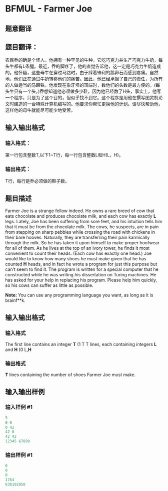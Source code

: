 # BFMUL - Farmer Joe

## 题意翻译

## 题目翻译：

农民乔的确是个怪人。他拥有一种罕见的牛种，它吃巧克力并生产巧克力牛奶，每头牛都有L条腿。最近，乔的脚疼了，他的直觉告诉他，这一定是巧克力牛奶造成的。他怀疑，这些母牛在穿过马路时，由于踩着锋利的鹅卵石而感到疼痛。自然地，他们正在通过牛奶转移他们的痛苦。因此，他已经承担了自己的责任，为所有的人做适当的马蹄铁。他发现在象牙塔的顶端时，数他们的头数是最方便的。(每头牛只有一个头。)乔想知道他必须做多少鞋，因为他已经数了H头，事实上，他写一个程序，只是为了这个目的，但似乎找不到它。这个程序是用他在撰写图灵机论文时建造的一台特殊计算机编写的。他要求你帮忙更换他的计划。请尽快帮助他，这样他的母牛就能尽可能少地受苦。

## 输入输出格式

### 输入格式：

第一行包含整数T,以下1~T行，每一行包含整数L和H(L，H)。

### 输出格式：

T行，每行是乔必须做的鞋子数。

## 题目描述

Farmer Joe is a strange fellow indeed. He owns a rare breed of cow that eats chocolate and produces chocolate milk, and each cow has exactly **L** legs. Lately, Joe has been suffering from sore feet, and his intuition tells him that it must be from the chocolate milk. The cows, he suspects, are in pain from stepping on sharp pebbles while crossing the road with chickens in their bare hooves. Naturally, they are transferring their pain karmically through the milk. So he has taken it upon himself to make proper hoofwear for all of them. As he lives at the top of an ivory tower, he finds it most convenient to count their heads. (Each cow has exactly one head.) Joe would like to know how many shoes he must make given that he has counted **H** heads, and in fact he wrote a program for just this purpose but can’t seem to find it. The program is written for a special computer that he constructed while he was writing his dissertation on Turing machines. He has asked for your help in replacing his program. Please help him quickly, so his cows can suffer as little as possible.

**Note:** You can use any programming language you want, as long as it is brainf\*\*k.

## 输入输出格式

### 输入格式

The first line contains an integer **T** (1 T T lines, each containing integers **L** and **H** (0 L,**H**

### 输出格式

**T** lines containing the number of shoes Farmer Joe must make.

## 输入输出样例

### 输入样例 #1

```cpp
5
0 0
0 42
42 0
42 42
12345 67890
```


### 输出样例 #1

```cpp
0
0
0
1764
838102050
```



